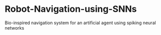 # Robot-Navigation-using-SNNs
Bio-inspired navigation system for an artificial agent using spiking neural networks
